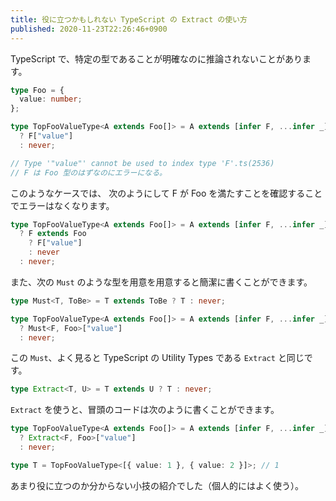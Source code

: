 ```yaml
---
title: 役に立つかもしれない TypeScript の Extract の使い方
published: 2020-11-23T22:26:46+0900
---
```


TypeScript で、特定の型であることが明確なのに推論されないことがあります。

```ts
type Foo = {
  value: number;
};

type TopFooValueType<A extends Foo[]> = A extends [infer F, ...infer _]
  ? F["value"]
  : never;

// Type '"value"' cannot be used to index type 'F'.ts(2536)
// F は Foo 型のはずなのにエラーになる。
```

このようなケースでは、 次のようにして F が Foo を満たすことを確認することでエラーはなくなります。

```ts
type TopFooValueType<A extends Foo[]> = A extends [infer F, ...infer _]
  ? F extends Foo
    ? F["value"]
    : never
  : never;
```

また、次の `Must` のような型を用意を用意すると簡潔に書くことができます。

```ts
type Must<T, ToBe> = T extends ToBe ? T : never;

type TopFooValueType<A extends Foo[]> = A extends [infer F, ...infer _]
  ? Must<F, Foo>["value"]
  : never;
```

この `Must`、よく見ると TypeScript の Utility Types である `Extract` と同じです。

```ts
type Extract<T, U> = T extends U ? T : never;
```

`Extract` を使うと、冒頭のコードは次のように書くことができます。

```ts
type TopFooValueType<A extends Foo[]> = A extends [infer F, ...infer _]
  ? Extract<F, Foo>["value"]
  : never;

type T = TopFooValueType<[{ value: 1 }, { value: 2 }]>; // 1
```

あまり役に立つのか分からない小技の紹介でした（個人的にはよく使う）。

